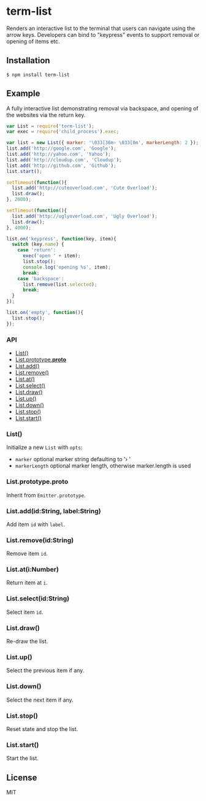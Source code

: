 
# term-list

  Renders an interactive list to the terminal that users
  can navigate using the arrow keys. Developers can bind
  to "keypress" events to support removal or opening of items etc.

## Installation

```
$ npm install term-list
```

## Example

  A fully interactive list demonstrating removal via backspace,
  and opening of the websites via the return key.

```js
var List = require('term-list');
var exec = require('child_process').exec;

var list = new List({ marker: '\033[36m› \033[0m', markerLength: 2 });
list.add('http://google.com', 'Google');
list.add('http://yahoo.com', 'Yahoo');
list.add('http://cloudup.com', 'Cloudup');
list.add('http://github.com', 'Github');
list.start();

setTimeout(function(){
  list.add('http://cuteoverload.com', 'Cute Overload');
  list.draw();
}, 2000);

setTimeout(function(){
  list.add('http://uglyoverload.com', 'Ugly Overload');
  list.draw();
}, 4000);

list.on('keypress', function(key, item){
  switch (key.name) {
    case 'return':
      exec('open ' + item);
      list.stop();
      console.log('opening %s', item);
      break;
    case 'backspace':
      list.remove(list.selected);
      break;
  }
});

list.on('empty', function(){
  list.stop();
});
```

### API

  - [List()](#list)
  - [List.prototype.__proto__](#listprototype__proto__)
  - [List.add()](#listaddidstringlabelstring)
  - [List.remove()](#listremoveidstring)
  - [List.at()](#listatinumber)
  - [List.select()](#listselectidstring)
  - [List.draw()](#listdraw)
  - [List.up()](#listup)
  - [List.down()](#listdown)
  - [List.stop()](#liststop)
  - [List.start()](#liststart)

### List()

  Initialize a new `List` with `opts`:
  
  - `marker` optional marker string defaulting to '› '
  - `markerLength` optional marker length, otherwise marker.length is used

### List.prototype.__proto__

  Inherit from `Emitter.prototype`.

### List.add(id:String, label:String)

  Add item `id` with `label`.

### List.remove(id:String)

  Remove item `id`.

### List.at(i:Number)

  Return item at `i`.

### List.select(id:String)

  Select item `id`.

### List.draw()

  Re-draw the list.

### List.up()

  Select the previous item if any.

### List.down()

  Select the next item if any.

### List.stop()

  Reset state and stop the list.

### List.start()

  Start the list.

## License

  MIT
